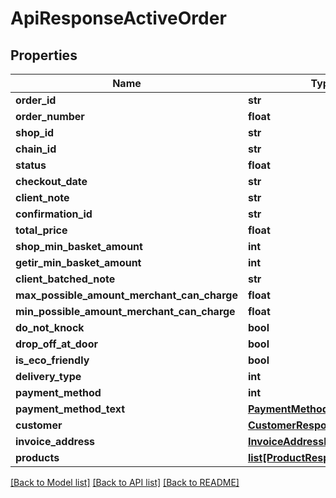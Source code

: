 # ApiResponseActiveOrder

## Properties
Name | Type | Description | Notes
------------ | ------------- | ------------- | -------------
**order_id** | **str** |  | [optional] 
**order_number** | **float** |  | [optional] 
**shop_id** | **str** |  | [optional] 
**chain_id** | **str** |  | [optional] 
**status** | **float** |  | [optional] 
**checkout_date** | **str** |  | [optional] 
**client_note** | **str** |  | [optional] 
**confirmation_id** | **str** |  | [optional] 
**total_price** | **float** |  | [optional] 
**shop_min_basket_amount** | **int** |  | [optional] 
**getir_min_basket_amount** | **int** |  | [optional] 
**client_batched_note** | **str** |  | [optional] 
**max_possible_amount_merchant_can_charge** | **float** |  | [optional] 
**min_possible_amount_merchant_can_charge** | **float** |  | [optional] 
**do_not_knock** | **bool** |  | [optional] 
**drop_off_at_door** | **bool** |  | [optional] 
**is_eco_friendly** | **bool** |  | [optional] 
**delivery_type** | **int** |  | [optional] 
**payment_method** | **int** |  | [optional] 
**payment_method_text** | [**PaymentMethodTextResponse**](PaymentMethodTextResponse.md) |  | [optional] 
**customer** | [**CustomerResponse**](CustomerResponse.md) |  | [optional] 
**invoice_address** | [**InvoiceAddressResponse**](InvoiceAddressResponse.md) |  | [optional] 
**products** | [**list[ProductResponse]**](ProductResponse.md) |  | [optional] 

[[Back to Model list]](../README.md#documentation-for-models) [[Back to API list]](../README.md#documentation-for-api-endpoints) [[Back to README]](../README.md)

